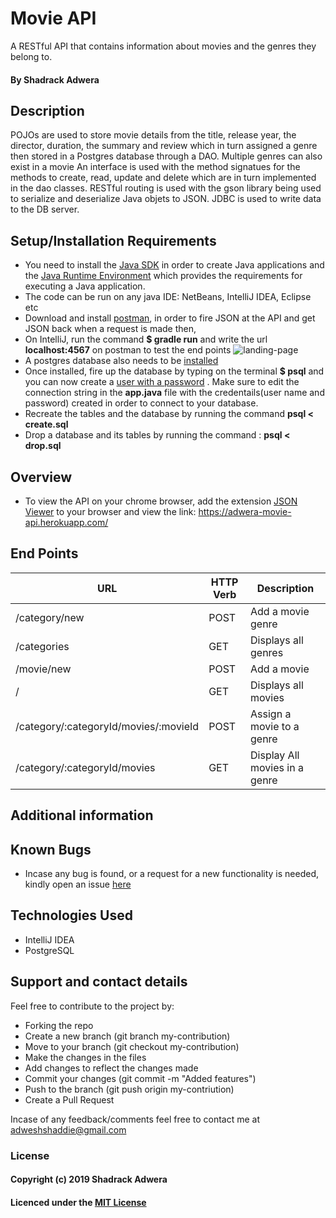 # Movie API

A RESTful API that contains information about movies and the genres they belong to.

#### By Shadrack Adwera

## Description

POJOs are used to store movie details from the title, release year, the director, duration, the summary and review which in turn assigned a genre then stored in a Postgres database through a DAO. Multiple genres can also exist in a movie An interface is used with the method signatues for the methods to create, read, update and delete which are in turn implemented in the dao classes. RESTful routing is used with the gson library being used to serialize and deserialize Java objets to JSON. JDBC is used to write data to the DB server.

## Setup/Installation Requirements

* You need to install the [Java SDK](https://sdkman.io/install) in order to create Java applications and the [Java Runtime Environment](https://sdkman.io/usage) which provides the requirements for executing a Java application.
* The code can be run on any java IDE: NetBeans, IntelliJ IDEA, Eclipse etc
* Download and install [postman](https://www.getpostman.com/downloads/), in order to fire JSON at the API and get JSON back when a request is made then,
* On IntelliJ, run the command **$ gradle run** and write the url **localhost:4567** on postman to test the end points
![landing-page](src/main/resources/public/images/postman1.png)
* A postgres database also needs to be [installed](https://www.2ndquadrant.com/en/blog/pginstaller-install-postgresql/)
* Once installed, fire up the database by typing on the terminal **$ psql** and you can now create a [user with a password](https://www.postgresql.org/docs/8.0/sql-createuser.html) . Make sure to edit the connection string in the **app.java** file with the credentails(user name and password) created in order to connect to your database.
* Recreate the tables and the database by running the command **psql < create.sql**
* Drop a database and its tables by running the command : **psql < drop.sql**

## Overview

* To view the API on your chrome browser, add the extension [JSON Viewer](https://chrome.google.com/webstore/detail/json-viewer/gbmdgpbipfallnflgajpaliibnhdgobh) to your browser and view the link: <https://adwera-movie-api.herokuapp.com/>

## End Points

| URL                                   | HTTP Verb     | Description                   |
|---                                    |---            |---                            |
| /category/new                         | POST          | Add a movie genre             |
| /categories                           | GET           | Displays all genres           |
| /movie/new                            | POST          | Add a movie                   |
| /                                     | GET           | Displays all movies           |
| /category/:categoryId/movies/:movieId | POST          | Assign a movie to a genre     |
| /category/:categoryId/movies          | GET           | Display All movies in a genre |

## Additional information

## Known Bugs

* Incase any bug is found, or a request for a new functionality is needed, kindly open an issue [here](https://github.com/ShadrackAdwera/movie-API/issues/new)

## Technologies Used

* IntelliJ IDEA
* PostgreSQL

## Support and contact details

Feel free to contribute to the project by:

* Forking the repo
* Create a new branch (git branch my-contribution)
* Move to your branch (git checkout my-contribution)
* Make the changes in the files
* Add changes to reflect the changes made
* Commit your changes (git commit -m "Added features")
* Push to the branch (git push origin my-contriution)
* Create a Pull Request

Incase of any feedback/comments feel free to contact me at adweshshaddie@gmail.com

### License

#### Copyright (c) 2019 Shadrack Adwera

#### Licenced under the [MIT License](LICENSE)
